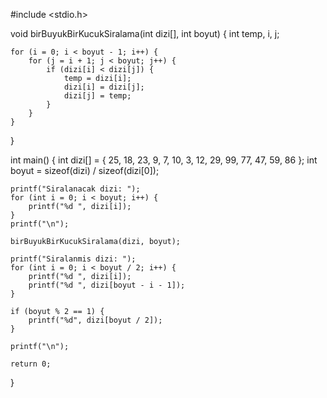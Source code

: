 #include <stdio.h>

void birBuyukBirKucukSiralama(int dizi[], int boyut) {
    int temp, i, j;

    for (i = 0; i < boyut - 1; i++) {
        for (j = i + 1; j < boyut; j++) {
            if (dizi[i] < dizi[j]) {
                temp = dizi[i];
                dizi[i] = dizi[j];
                dizi[j] = temp;
            }
        }
    }
}

int main() {
    int dizi[] = { 25, 18, 23, 9, 7, 10, 3, 12, 29, 99, 77, 47, 59, 86 };
    int boyut = sizeof(dizi) / sizeof(dizi[0]);

    printf("Siralanacak dizi: ");
    for (int i = 0; i < boyut; i++) {
        printf("%d ", dizi[i]);
    }
    printf("\n");

    birBuyukBirKucukSiralama(dizi, boyut);

    printf("Siralanmis dizi: ");
    for (int i = 0; i < boyut / 2; i++) {
        printf("%d ", dizi[i]);
        printf("%d ", dizi[boyut - i - 1]);
    }

    if (boyut % 2 == 1) {
        printf("%d", dizi[boyut / 2]);
    }

    printf("\n");

    return 0;
}
